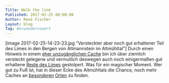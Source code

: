 ```yaml
---
Title: Walk the line
Published: 2017-02-25 00:00:00
Author: René Fischer
Layout: blog
Tag: #erwandernswert
---
```

[image 2017-02-25-14-23-23.jpg "Versteckter aber noch gut erhaltener Teil des Limes in den Bergen von Altmannstein im Altmühltal"]
Durch einen Hinweis in einem [eher unzugänglichen Cache](https://www.geocaching.com/geocache/GC43W9F_oidmannstoaer-felsenkasch-1?guid=e2e93891-f3a1-4ce2-892d-6a25a08c86d2) bin ich über ziemlich versteckt gelegene und vermutlich deswegen auch noch einigermaßen gut erhaltene [ Reste des Limes](http://www.altmannstein.de/sehenswertes/steinwall_der_raetischen_mauer-2180/) gestolpert. Was für ein magischer Moment. Wer gut zu Fuß ist, hat in dieser Ecke des Altmühltals die Chance, noch mehr Caches an [besonderen](https://www.geocaching.com/geocache/GC6TRX3_okandada-wakan?guid=922f9345-2ff5-411d-ab78-023a7d8f0aec) [Orten](https://www.geocaching.com/geocache/GC43W9F_oidmannstoaer-felsenkasch-1?guid=e2e93891-f3a1-4ce2-892d-6a25a08c86d2) zu finden.
